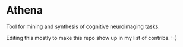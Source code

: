 # Athena

Tool for mining and synthesis of cognitive neuroimaging tasks.

Editing this mostly to make this repo show up in my list of contribs. :-)
